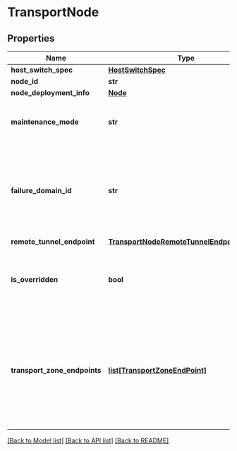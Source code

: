# TransportNode

## Properties
Name | Type | Description | Notes
------------ | ------------- | ------------- | -------------
**host_switch_spec** | [**HostSwitchSpec**](HostSwitchSpec.md) |  | [optional] 
**node_id** | **str** | Unique Id of the fabric node | [optional] 
**node_deployment_info** | [**Node**](Node.md) |  | [optional] 
**maintenance_mode** | **str** | The property is read-only, used for querying result. User could update transport node maintenance mode by UpdateTransportNodeMaintenanceMode call. | [optional] 
**failure_domain_id** | **str** | Set failure domain of edge transport node which will help in auto placement of TIER1 logical routers, DHCP Servers and MDProxies, if failure domain based allocation is enabled in edge cluster API. It is only supported for edge transport node and not for host transport node. In case failure domain is not set by user explicitly, it will be always assigned with default system created failure domain.  | [optional] 
**remote_tunnel_endpoint** | [**TransportNodeRemoteTunnelEndpointConfig**](TransportNodeRemoteTunnelEndpointConfig.md) |  | [optional] 
**is_overridden** | **bool** | This flag is relevant to only those hosts which are part of a compute collection which has transport node profile (TNP) applied on it. If you change the transport node configuration and it is different than cluster level TNP then this flag will be set to true  | [optional] 
**transport_zone_endpoints** | [**list[TransportZoneEndPoint]**](TransportZoneEndPoint.md) | This is deprecated. TransportZoneEndPoints should be specified per host switch at StandardHostSwitch through Transport Node or Transport Node Profile configuration. This will ONLY include the TransportZoneEndpoints that were were specified here during the TransportNode configuration. If TransportZoneEndpoints are specified directly in {$ref: StandardHostSwitch}, such TransportZoneEndpoints will not be populated here.  | [optional] 

[[Back to Model list]](../README.md#documentation-for-models) [[Back to API list]](../README.md#documentation-for-api-endpoints) [[Back to README]](../README.md)

